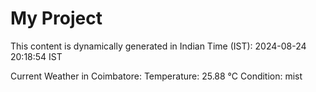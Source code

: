 # My Project

This content is dynamically generated in Indian Time (IST): 2024-08-24 20:18:54 IST


Current Weather in Coimbatore:
Temperature: 25.88 °C
Condition: mist
